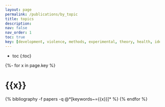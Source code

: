 ```yaml
---
layout: page
permalink: /publications/by_topic
title: topics
description:
nav: false
nav_order: 1
toc: true
key: [development, violence, methods, experimental, theory, health, identity politics]
---
```


* toc
{:toc}

<div class="publications">

{%- for x in page.key %}
  <h1 class="key">{{x}}</h1>
  {% bibliography -f papers -q @*[keywords~={{x}}]* %}
{% endfor %}

</div>




